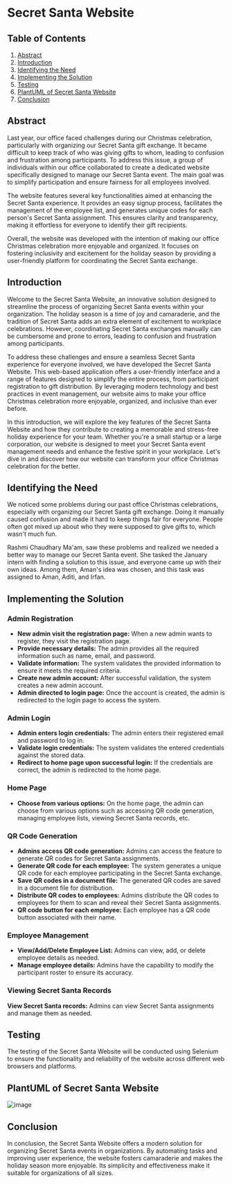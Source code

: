 # Secret Santa Website

## Table of Contents

1. [Abstract](#abstract)
2. [Introduction](#introduction)
3. [Identifying the Need](#identifying-the-need)
4. [Implementing the Solution](#implementing-the-solution)
5. [Testing](#testing)
6. [PlantUML of Secret Santa Website](#plantuml-of-secret-santa-website)
7. [Conclusion](#conclusion)

## Abstract

Last year, our office faced challenges during our Christmas celebration, particularly with organizing our Secret Santa gift exchange. It became difficult to keep track of who was giving gifts to whom, leading to confusion and frustration among participants. To address this issue, a group of individuals within our office collaborated to create a dedicated website specifically designed to manage our Secret Santa event. The main goal was to simplify participation and ensure fairness for all employees involved.

The website features several key functionalities aimed at enhancing the Secret Santa experience. It provides an easy signup process, facilitates the management of the employee list, and generates unique codes for each person's Secret Santa assignment. This ensures clarity and transparency, making it effortless for everyone to identify their gift recipients.

Overall, the website was developed with the intention of making our office Christmas celebration more enjoyable and organized. It focuses on fostering inclusivity and excitement for the holiday season by providing a user-friendly platform for coordinating the Secret Santa exchange.

## Introduction

Welcome to the Secret Santa Website, an innovative solution designed to streamline the process of organizing Secret Santa events within your organization. The holiday season is a time of joy and camaraderie, and the tradition of Secret Santa adds an extra element of excitement to workplace celebrations. However, coordinating Secret Santa exchanges manually can be cumbersome and prone to errors, leading to confusion and frustration among participants.

To address these challenges and ensure a seamless Secret Santa experience for everyone involved, we have developed the Secret Santa Website. This web-based application offers a user-friendly interface and a range of features designed to simplify the entire process, from participant registration to gift distribution. By leveraging modern technology and best practices in event management, our website aims to make your office Christmas celebration more enjoyable, organized, and inclusive than ever before.

In this introduction, we will explore the key features of the Secret Santa Website and how they contribute to creating a memorable and stress-free holiday experience for your team. Whether you're a small startup or a large corporation, our website is designed to meet your Secret Santa event management needs and enhance the festive spirit in your workplace. Let's dive in and discover how our website can transform your office Christmas celebration for the better.

## Identifying the Need

We noticed some problems during our past office Christmas celebrations, especially with organizing our Secret Santa gift exchange. Doing it manually caused confusion and made it hard to keep things fair for everyone. People often got mixed up about who they were supposed to give gifts to, which wasn't much fun.

Rashmi Chaudhary Ma'am, saw these problems and realized we needed a better way to manage our Secret Santa event. She tasked the January intern with finding a solution to this issue, and everyone came up with their own ideas. Among them, Aman's idea was chosen, and this task was assigned to Aman, Aditi, and Irfan.

## Implementing the Solution

### Admin Registration

- **New admin visit the registration page:** When a new admin wants to register, they visit the registration page.
- **Provide necessary details:** The admin provides all the required information such as name, email, and password.
- **Validate information:** The system validates the provided information to ensure it meets the required criteria.
- **Create new admin account:** After successful validation, the system creates a new admin account.
- **Admin directed to login page:** Once the account is created, the admin is redirected to the login page to access the system.

### Admin Login

- **Admin enters login credentials:** The admin enters their registered email and password to log in.
- **Validate login credentials:** The system validates the entered credentials against the stored data.
- **Redirect to home page upon successful login:** If the credentials are correct, the admin is redirected to the home page.

### Home Page

- **Choose from various options:** On the home page, the admin can choose from various options such as accessing QR code generation, managing employee lists, viewing Secret Santa records, etc.

### QR Code Generation

- **Admins access QR code generation:** Admins can access the feature to generate QR codes for Secret Santa assignments.
- **Generate QR code for each employee:** The system generates a unique QR code for each employee participating in the Secret Santa exchange.
- **Save QR codes in a document file:** The generated QR codes are saved in a document file for distribution.
- **Distribute QR codes to employees:** Admins distribute the QR codes to employees for them to scan and reveal their Secret Santa assignments.
- **QR code button for each employee:** Each employee has a QR code button associated with their name.

### Employee Management

- **View/Add/Delete Employee List:** Admins can view, add, or delete employee details as needed.
- **Manage employee details:** Admins have the capability to modify the participant roster to ensure its accuracy.

### Viewing Secret Santa Records

 **View Secret Santa records:** Admins can view Secret Santa assignments and manage them as needed.

## Testing

The testing of the Secret Santa Website will be conducted using Selenium to ensure the functionality and reliability of the website across different web browsers and platforms.

## PlantUML of Secret Santa Website

![image](https://github.com/aditi381/documentations/assets/139480824/0b62544b-41cb-4ac6-8196-d81f28e3a2f4)

## Conclusion

In conclusion, the Secret Santa Website offers a modern solution for organizing Secret Santa events in organizations. By automating tasks and improving user experience, the website fosters camaraderie and makes the holiday season more enjoyable. Its simplicity and effectiveness make it suitable for organizations of all sizes.







